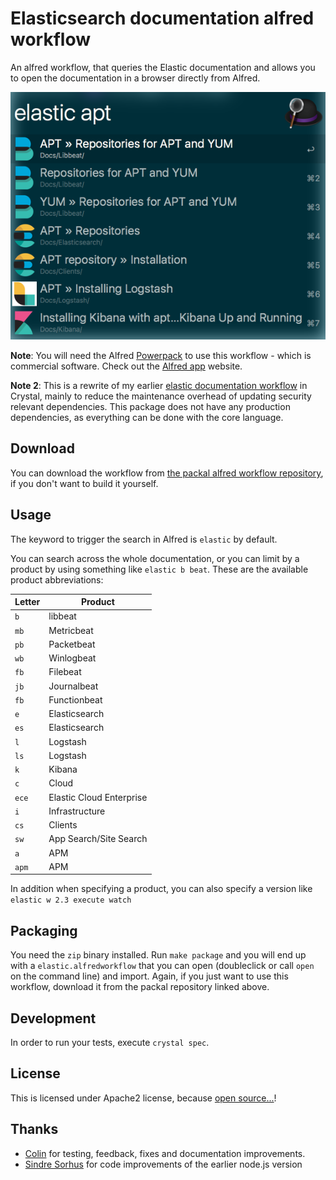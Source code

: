 # Elasticsearch documentation alfred workflow

An alfred workflow, that queries the Elastic documentation and allows you to open the documentation in a browser directly from Alfred.

![Example](screenshot.png)

**Note**: You will need the Alfred [Powerpack](https://www.alfredapp.com/powerpack/) to use this workflow - which is commercial software. Check out the [Alfred app](https://www.alfredapp.com/) website.

**Note 2**: This is a rewrite of my earlier [elastic documentation
workflow](https://github.com/spinscale/alfred-workflow-elastic-docs) in
Crystal, mainly to reduce the maintenance overhead of updating security
relevant dependencies. This package does not have any production
dependencies, as everything can be done with the core language.

## Download

You can download the workflow from [the packal alfred workflow repository](http://www.packal.org/workflow/elastic-documentation-search), if you don't want to build it yourself.

## Usage

The keyword to trigger the search in Alfred is `elastic` by default.

You can search across the whole documentation, or you can limit by a product by using something like `elastic b beat`. These are the available product abbreviations:

| Letter | Product                              |
| ------ | ------------------------------------ |
| `b`    | libbeat                              |
| `mb`   | Metricbeat                           |
| `pb`   | Packetbeat                           |
| `wb`   | Winlogbeat                           |
| `fb`   | Filebeat                             |
| `jb`   | Journalbeat                          |
| `fb`   | Functionbeat                         |
| `e`    | Elasticsearch                        |
| `es`   | Elasticsearch                        |
| `l`    | Logstash                             |
| `ls`   | Logstash                             |
| `k`    | Kibana                               |
| `c`    | Cloud                                |
| `ece`  | Elastic Cloud Enterprise             |
| `i`    | Infrastructure                       |
| `cs`   | Clients                              |
| `sw`   | App Search/Site Search               |
| `a`    | APM                                  |
| `apm`  | APM                                  |

In addition when specifying a product, you can also specify a version like `elastic w 2.3 execute watch`

## Packaging

You need the `zip` binary installed. Run `make package` and you will end up with a `elastic.alfredworkflow` that you can open (doubleclick or call `open` on the command line) and import. Again, if you just want to use this workflow, download it from the packal repository linked above.

## Development

In order to run your tests, execute `crystal spec`.

## License

This is licensed under Apache2 license, because [open source...](https://www.flickr.com/photos/nez/8725092093)!

## Thanks

* [Colin](https://github.com/colings86) for testing, feedback, fixes and documentation improvements.
* [Sindre Sorhus](https://github.com/sindresorhus) for code improvements of the earlier node.js version

